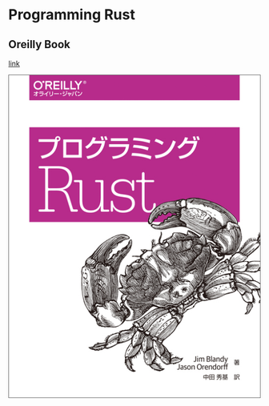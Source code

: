 # Programming Rust

## Oreilly Book

[link](https://www.oreilly.co.jp/books/9784873118550/)

![img](book-978-4-87311-855-0.jpeg)
